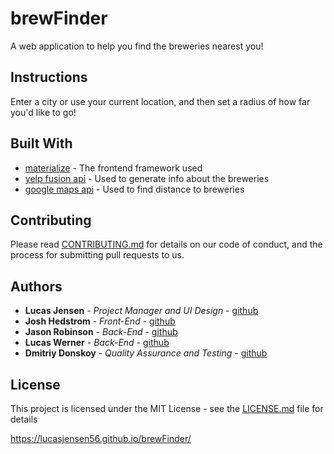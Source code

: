 # brewFinder

A web application to help you find the breweries nearest you!

## Instructions

Enter a city or use your current location, and then set a radius of how far you'd like to go!

## Built With

* [materialize](http://materializecss.com) - The frontend framework used
* [yelp fusion api](https://www.yelp.com/developers/documentation/v3) - Used to generate info about the breweries
* [google maps api](https://developers.google.com/maps/) - Used to find distance to breweries

## Contributing

Please read [CONTRIBUTING.md](https://gist.github.com/PurpleBooth/b24679402957c63ec426) for details on our code of conduct, and the process for submitting pull requests to us. 

## Authors

* **Lucas Jensen** - *Project Manager and UI Design* - [github](https://github.com/Lucasjensen56)
* **Josh Hedstrom** - *Front-End* - [github](https://github.com/joshhedstrom)
* **Jason Robinson** - *Back-End* - [github](https://github.com/JasonRobnson)
* **Lucas Werner** - *Back-End* - [github](https://github.com/lwerner27)
* **Dmitriy Donskoy** - *Quality Assurance and Testing* - [github](https://github.com/sandimas01)

## License

This project is licensed under the MIT License - see the [LICENSE.md](LICENSE.md) file for details


https://lucasjensen56.github.io/brewFinder/
